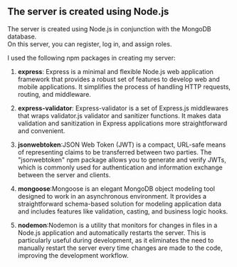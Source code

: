 ## The server is created using Node.js

The server is created using Node.js in conjunction with the MongoDB database.  
On this server, you can register, log in, and assign roles.

I used the following npm packages in creating my server:

1. **express**:
   Express is a minimal and flexible Node.js web application framework that provides a robust set of features to develop web and mobile applications. It simplifies the process of handling HTTP requests, routing, and middleware.

2. **express-validator**: Express-validator is a set of Express.js middlewares that wraps validator.js validator and sanitizer functions. It makes data validation and sanitization in Express applications more straightforward and convenient.

3. **jsonwebtoken**:JSON Web Token (JWT) is a compact, URL-safe means of representing claims to be transferred between two parties. The "jsonwebtoken" npm package allows you to generate and verify JWTs, which is commonly used for authentication and information exchange between the server and clients.

4. **mongoose**:Mongoose is an elegant MongoDB object modeling tool designed to work in an asynchronous environment. It provides a straightforward schema-based solution for modeling application data and includes features like validation, casting, and business logic hooks.

5. **nodemon**:Nodemon is a utility that monitors for changes in files in a Node.js application and automatically restarts the server. This is particularly useful during development, as it eliminates the need to manually restart the server every time changes are made to the code, improving the development workflow.
